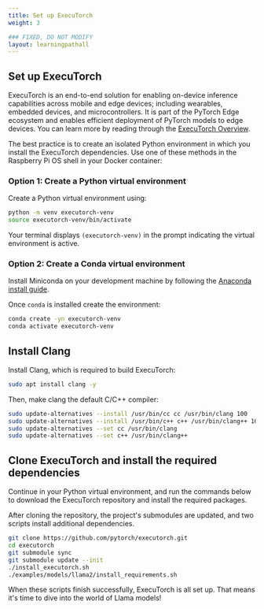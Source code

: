 ```yaml
---
title: Set up ExecuTorch
weight: 3

### FIXED, DO NOT MODIFY
layout: learningpathall
---
```

## Set up ExecuTorch

ExecuTorch is an end-to-end solution for enabling on-device inference capabilities across mobile and edge devices; including wearables, embedded devices, and microcontrollers. It is part of the PyTorch Edge ecosystem and enables efficient deployment of PyTorch models to edge devices. You can learn more by reading through the [ExecuTorch Overview](https://pytorch.org/executorch/stable/intro-overview.html).

The best practice is to create an isolated Python environment in which you install the ExecuTorch dependencies. Use one of these methods in the Raspberry Pi OS shell in your Docker container:

### Option 1: Create a Python virtual environment

Create a Python virtual environment using:

```bash
python -m venv executorch-venv
source executorch-venv/bin/activate
```

Your terminal displays `(executorch-venv)` in the prompt indicating the virtual environment is active.

### Option 2: Create a Conda virtual environment

Install Miniconda on your development machine by following the [Anaconda install guide](/install-guides/anaconda/).

Once `conda` is installed create the environment:

```bash
conda create -yn executorch-venv
conda activate executorch-venv
```

## Install Clang

Install Clang, which is required to build ExecuTorch:

```bash
sudo apt install clang -y
```

Then, make clang the default C/C++ compiler:

```bash
sudo update-alternatives --install /usr/bin/cc cc /usr/bin/clang 100
sudo update-alternatives --install /usr/bin/c++ c++ /usr/bin/clang++ 100
sudo update-alternatives --set cc /usr/bin/clang
sudo update-alternatives --set c++ /usr/bin/clang++
```

## Clone ExecuTorch and install the required dependencies

Continue in your Python virtual environment, and run the commands below to download the ExecuTorch repository and install the required packages.

After cloning the repository, the project's submodules are updated, and two scripts install additional dependencies.

``` bash
git clone https://github.com/pytorch/executorch.git
cd executorch
git submodule sync
git submodule update --init
./install_executorch.sh
./examples/models/llama2/install_requirements.sh
```

When these scripts finish successfully, ExecuTorch is all set up. That means it's time to dive into the world of Llama models!